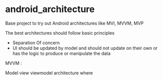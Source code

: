 # android_architecture
Base project to try out Android architectures like MVI, MVVM, MVP

The best architectures should follow basic principles
 - Separation Of concern 
 - UI should be updated by model and should not update on their own or has the logic to 
 produce or manipulate the data
 

MVVM : 

Model view viewmodel architecture where 